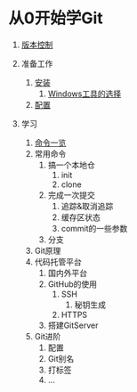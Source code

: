 # 从0开始学Git

1. [版本控制](File/1-1版本控制简单介绍.md)

1. 准备工作
   1. [安装](File/2-1Git的安装.md)
      1. [Windows工具的选择](File/2-1-1Windows工具的选择.md)
   2. [配置](File/2-2必须的配置.md)

1. 学习
   1. [命令一览](File/3-1命令一览.md)
   2. 常用命令
      1. 搞一个本地仓
         1. init
         2. clone
      2. 完成一次提交
         1. 追踪&取消追踪
         2. 缓存区状态
         3. commit的一些参数
      3. 分支
   3. Git原理
   4. 代码托管平台
      1. 国内外平台
      2. GitHub的使用
         1. SSH
            1. 秘钥生成
         2. HTTPS
      3. 搭建GitServer
   5. Git进阶
      1. 配置
      2. Git别名
      3. 打标签
      4. ...
